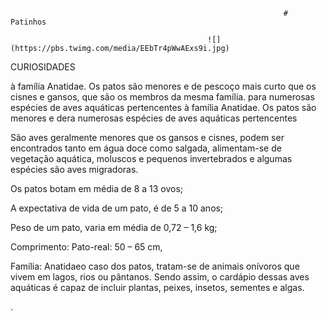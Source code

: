                                                                  # Patinhos

                                                ![](https://pbs.twimg.com/media/EEbTr4pWwAExs9i.jpg)
 
 CURIOSIDADES

  à família Anatidae. Os patos são menores e de pescoço mais curto que os cisnes e gansos, que são os membros da mesma família.
para numerosas espécies de aves aquáticas pertencentes à família Anatidae. Os patos são menores e dera numerosas espécies de aves aquáticas pertencentes

São aves geralmente menores que os gansos e cisnes, podem ser encontrados tanto em água doce como salgada, alimentam-se de vegetação aquática, moluscos e pequenos invertebrados e algumas espécies são aves migradoras.

Os patos botam em média de 8 a 13 ovos;

A expectativa de vida de um pato, é de 5 a 10 anos;

Peso de um pato, varia em média de 0,72 – 1,6 kg; 

Comprimento: Pato-real: 50 – 65 cm,

Família: Anatidaeo caso dos patos, tratam-se de animais onívoros que vivem em lagos, rios ou pântanos. Sendo assim, o cardápio dessas aves aquáticas é capaz de incluir plantas, peixes, insetos, sementes e algas.






.

















